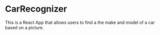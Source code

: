 # CarRecognizer
This is a React App that allows users to find a the make and model of a car based on a picture. 
